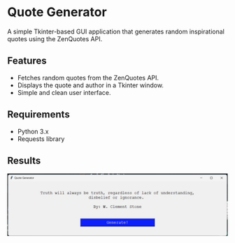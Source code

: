 # Quote Generator

A simple Tkinter-based GUI application that generates random inspirational quotes using the ZenQuotes API.

## Features

- Fetches random quotes from the ZenQuotes API.
- Displays the quote and author in a Tkinter window.
- Simple and clean user interface.

## Requirements

- Python 3.x
- Requests library

## Results

![Screenshot of the Quote Generator](screenshot.jpeg)
